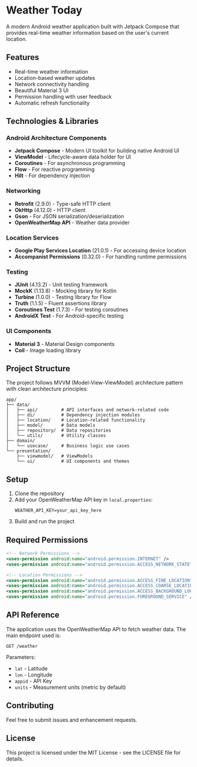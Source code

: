 # Weather Today

A modern Android weather application built with Jetpack Compose that provides real-time weather information based on the user's current location.

## Features

- Real-time weather information
- Location-based weather updates
- Network connectivity handling
- Beautiful Material 3 UI
- Permission handling with user feedback
- Automatic refresh functionality

## Technologies & Libraries

### Android Architecture Components
- **Jetpack Compose** - Modern UI toolkit for building native Android UI
- **ViewModel** - Lifecycle-aware data holder for UI
- **Coroutines** - For asynchronous programming
- **Flow** - For reactive programming
- **Hilt** - For dependency injection

### Networking
- **Retrofit** (2.9.0) - Type-safe HTTP client
- **OkHttp** (4.12.0) - HTTP client
- **Gson** - For JSON serialization/deserialization
- **OpenWeatherMap API** - Weather data provider

### Location Services
- **Google Play Services Location** (21.0.1) - For accessing device location
- **Accompanist Permissions** (0.32.0) - For handling runtime permissions

### Testing
- **JUnit** (4.13.2) - Unit testing framework
- **MockK** (1.13.8) - Mocking library for Kotlin
- **Turbine** (1.0.0) - Testing library for Flow
- **Truth** (1.1.5) - Fluent assertions library
- **Coroutines Test** (1.7.3) - For testing coroutines
- **AndroidX Test** - For Android-specific testing

### UI Components
- **Material 3** - Material Design components
- **Coil** - Image loading library

## Project Structure

The project follows MVVM (Model-View-ViewModel) architecture pattern with clean architecture principles:

```
app/
├── data/
│   ├── api/         # API interfaces and network-related code
│   ├── di/          # Dependency injection modules
│   ├── location/    # Location-related functionality
│   ├── model/       # Data models
│   ├── repository/  # Data repositories
│   └── utils/       # Utility classes
├── domain/
│   └── usecase/     # Business logic use cases
└── presentation/
    ├── viewmodel/   # ViewModels
    └── ui/          # UI components and themes
```

## Setup

1. Clone the repository
2. Add your OpenWeatherMap API key in `local.properties`:
   ```
   WEATHER_API_KEY=your_api_key_here
   ```
3. Build and run the project

## Required Permissions

```xml
<!-- Network Permissions -->
<uses-permission android:name="android.permission.INTERNET" />
<uses-permission android:name="android.permission.ACCESS_NETWORK_STATE" />

<!-- Location Permissions -->
<uses-permission android:name="android.permission.ACCESS_FINE_LOCATION" />
<uses-permission android:name="android.permission.ACCESS_COARSE_LOCATION" />
<uses-permission android:name="android.permission.ACCESS_BACKGROUND_LOCATION" />
<uses-permission android:name="android.permission.FOREGROUND_SERVICE" />
```

## API Reference

The application uses the OpenWeatherMap API to fetch weather data. The main endpoint used is:

```
GET /weather
```

Parameters:
- `lat` - Latitude
- `lon` - Longitude
- `appid` - API Key
- `units` - Measurement units (metric by default)

## Contributing

Feel free to submit issues and enhancement requests.

## License

This project is licensed under the MIT License - see the LICENSE file for details. 